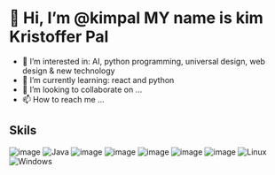 # 👋 Hi, I’m @kimpal MY name is kim Kristoffer Pal
- 👀 I’m interested in: AI, python programming, universal design, web design & new technology
- 🌱 I’m currently learning: react and python
- 💞️ I’m looking to collaborate on ...
- 📫 How to reach me ...

## Skils
![image](https://img.shields.io/badge/JavaScript-323330?style=for-the-badge&logo=javascript&logoColor=F7DF1E)
![Java](https://img.shields.io/badge/java-%23ED8B00.svg?style=for-the-badge&logo=java&logoColor=white)
![image](https://img.shields.io/badge/Python-FFD43B?style=for-the-badge&logo=python&logoColor=blue)
![image](https://img.shields.io/badge/HTML5-E34F26?style=for-the-badge&logo=html5&logoColor=white)
![image](https://img.shields.io/badge/Numpy-777BB4?style=for-the-badge&logo=numpy&logoColor=white)
![image](https://img.shields.io/badge/Pandas-2C2D72?style=for-the-badge&logo=pandas&logoColor=white)
![image](https://img.shields.io/badge/React-20232A?style=for-the-badge&logo=react&logoColor=61DAFB)
![Linux](https://img.shields.io/badge/Linux-FCC624?style=for-the-badge&logo=linux&logoColor=black)
![Windows](https://img.shields.io/badge/Windows-0078D6?style=for-the-badge&logo=windows&logoColor=white)
<!---
kimpal/kimpal is a ✨ special ✨ repository because its `README.md` (this file) appears on your GitHub profile.
You can click the Preview link to take a look at your changes.
--->
